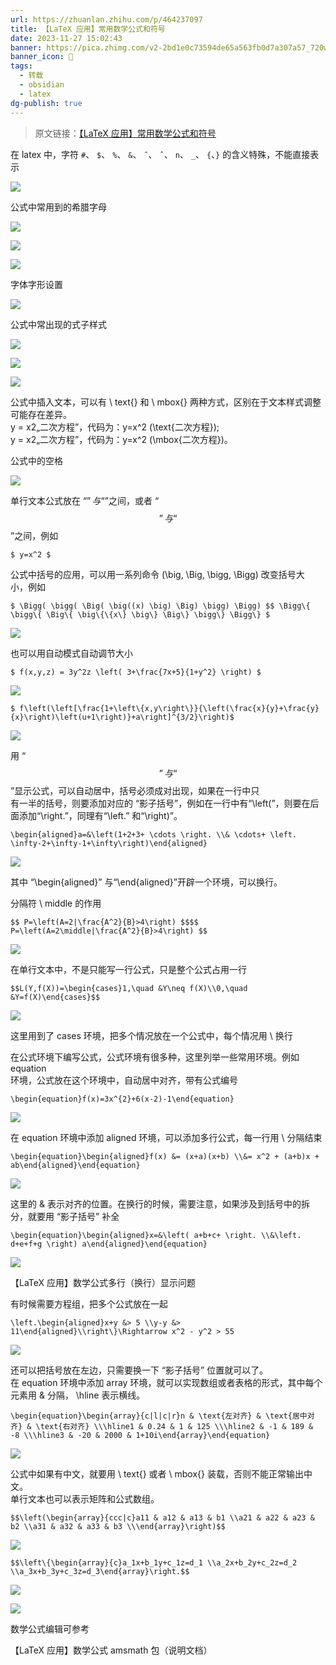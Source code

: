 ```yaml
---
url: https://zhuanlan.zhihu.com/p/464237097
title: 【LaTeX 应用】常用数学公式和符号
date: 2023-11-27 15:02:43
banner: https://pica.zhimg.com/v2-2bd1e0c73594de65a563fb0d7a307a57_720w.jpg?source=172ae18b
banner_icon: 🔖
tags:
  - 转载
  - obsidian
  - latex
dg-publish: true
---
```

> 原文链接：[【LaTeX 应用】常用数学公式和符号]( https://zhuanlan.zhihu.com/p/464237097)

在 latex 中，字符  `#`、 `$`、 `%`、 `&`、 `˜`、 `ˆ`、 `n`、 `_`、 `{`、`}` 的含义特殊，不能直接表示  

![](../../Z-Others/assets/v2-ad27cd2863b2d4f70bb3b4ecfbe59ead_r.jpg.png)

公式中常用到的希腊字母  

![](../../Z-Others/assets/v2-1804724321198c74719e0216434acd9f_r.jpg.png)

![](../../Z-Others/assets/v2-53e162a5053416aacac9cfbec102313f_r.jpg)

![](../../Z-Others/assets/v2-1996966d53ee95998961d5b8d9a8cfaf_r.jpg.png)

字体字形设置  

![](../../Z-Others/assets/v2-70c485d17435816a301c2f98a41a9f70_r.jpg.png)

公式中常出现的式子样式  

![](../../Z-Others/assets/v2-cd42acef3c655e0ea891275b0fa87f4e_r.jpg.png)

![](../../Z-Others/assets/v2-0194bdfccac8c6128c6970dbfdd17cb6_r.jpg)

![](../../Z-Others/assets/v2-121ace8992693f7db8437c6b0b8799f5_r.jpg.png)

公式中插入文本，可以有 \ text{} 和 \ mbox{} 两种方式，区别在于文本样式调整可能存在差异。  
y = x2„二次方程”，代码为：y=x^2 (\text{二次方程});  
y = x2„二次方程”，代码为：y=x^2 (\mbox{二次方程})。  

公式中的空格  

![](../../Z-Others/assets/v2-3ae0e13b8c1fad293bb1d610ec3c78d5_r.jpg.png)

单行文本公式放在 “$” 与“$”之间，或者 “$$” 与“$$”之间，例如  

`$ y=x^2 $`

公式中括号的应用，可以用一系列命令 (\big, \Big, \bigg, \Bigg) 改变括号大  
小，例如  

`$ \Bigg( \bigg( \Big( \big((x) \big) \Big) \bigg) \Bigg) $$ \Bigg\{ \bigg\{ \Big\{ \big\{\{x\} \big\} \Big\} \bigg\} \Bigg\} $`

![](../../Z-Others/assets/v2-74b5f4190c0b3a9d1091d92913342928_b.jpg.png)

也可以用自动模式自动调节大小  

`$ f(x,y,z) = 3y^2z \left( 3+\frac{7x+5}{1+y^2} \right) $`

![](../../Z-Others/assets/v2-184f4a042745b0bc0d90dee0972436ea_b.jpg.png)

`$ f\left(\left[\frac{1+\left\{x,y\right\}}{\left(\frac{x}{y}+\frac{y}{x}\right)\left(u+1\right)}+a\right]^{3/2}\right)$`

![](../../Z-Others/assets/v2-420cbf5bf3245fbbd5479632e4b27e57_b.jpg.png)

用 “$$” 与“$$”显示公式，可以自动居中，括号必须成对出现，如果在一行中只  
有一半的括号，则要添加对应的 “影子括号”，例如在一行中有“\left(”，则要在后面添加“\right.”，同理有“\left.” 和“\right)”。  

`\begin{aligned}a=&\left(1+2+3+ \cdots \right. \\& \cdots+ \left. \infty-2+\infty-1+\infty\right)\end{aligned}`

![](../../Z-Others/assets/v2-8d7a083ed98231a7a2711d78ca28d74d_b.jpg.png)

其中 “\begin{aligned}” 与“\end{aligned}”开辟一个环境，可以换行。  

分隔符 \ middle 的作用  

`$$ P=\left(A=2|\frac{A^2}{B}>4\right) $$$$ P=\left(A=2\middle|\frac{A^2}{B}>4\right) $$`

![](../../Z-Others/assets/v2-246159bc7ceec0b785961e7cce6b477f_b.jpg.png)

在单行文本中，不是只能写一行公式，只是整个公式占用一行  

`$$L(Y,f(X))=\begin{cases}1,\quad &Y\neq f(X)\\0,\quad &Y=f(X)\end{cases}$$`

![](../../Z-Others/assets/v2-2a73c9541ac8e4bb6f6d00045dc49915_b.jpg.png)

这里用到了 cases 环境，把多个情况放在一个公式中，每个情况用 \\ 换行  

在公式环境下编写公式，公式环境有很多种，这里列举一些常用环境。例如 equation  
环境，公式放在这个环境中，自动居中对齐，带有公式编号  

`\begin{equation}f(x)=3x^{2}+6(x-2)-1\end{equation}`

![](../../Z-Others/assets/v2-2c1fed4bc3069ac0e102d93d0f905e90_r.jpg.png)

在 equation 环境中添加 aligned 环境，可以添加多行公式，每一行用 \\ 分隔结束  

`\begin{equation}\begin{aligned}f(x) &= (x+a)(x+b) \\&= x^2 + (a+b)x + ab\end{aligned}\end{equation}`

![](../../Z-Others/assets/v2-34f08fcdafb4d80f0f8a43c4a757d3ae_r.jpg.png)

这里的 & 表示对齐的位置。在换行的时候，需要注意，如果涉及到括号中的拆分，就要用 “影子括号” 补全  

`\begin{equation}\begin{aligned}x=&\left( a+b+c+ \right. \\&\left. d+e+f+g \right) a\end{aligned}\end{equation}`

![](../../Z-Others/assets/v2-86fa77928e73decf9f8c00a49d991cf1_r.jpg.png)

【LaTeX 应用】数学公式多行（换行）显示问题  

有时候需要方程组，把多个公式放在一起  

`\left.\begin{aligned}x+y &> 5 \\y-y &> 11\end{aligned}\\right\}\Rightarrow x^2 - y^2 > 55`

![](../../Z-Others/assets/v2-d9ff1b42c7cd4d06a5d3e49a174c20c2_r.jpg.png)

还可以把括号放在左边，只需要换一下 “影子括号” 位置就可以了。  
在 equation 环境中添加 array 环境，就可以实现数组或者表格的形式，其中每个元素用 & 分隔， \hline 表示横线。  

`\begin{equation}\begin{array}{c|l|c|r}n & \text{左对齐} & \text{居中对齐} & \text{右对齐} \\\hline1 & 0.24 & 1 & 125 \\\hline2 & -1 & 189 & -8 \\\hline3 & -20 & 2000 & 1+10i\end{array}\end{equation}`

![](../../Z-Others/assets/v2-2ba8b4ddbd02427fcaec0b432e96cad9_r.jpg.png)

公式中如果有中文，就要用 \ text{} 或者 \ mbox{} 装载，否则不能正常输出中文。  
单行文本也可以表示矩阵和公式数组。  

`$$\left(\begin{array}{ccc|c}a11 & a12 & a13 & b1 \\a21 & a22 & a23 & b2 \\a31 & a32 & a33 & b3 \\\end{array}\right)$$`

![](../../Z-Others/assets/v2-84592de0dfdd2cb60d22e0cb1174f53a_b.jpg.png)

`$$\left\{\begin{array}{c}a_1x+b_1y+c_1z=d_1 \\a_2x+b_2y+c_2z=d_2 \\a_3x+b_3y+c_3z=d_3\end{array}\right.$$`

![](../../Z-Others/assets/v2-7880afcc8879d89271b210448eec9766_b.jpg.png)

![](../../Z-Others/assets/v2-895450b15c6bce0e36de244f31c5a549_r.jpg.png)

数学公式编辑可参考

【LaTeX 应用】数学公式 amsmath 包（说明文档）